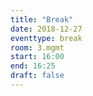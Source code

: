 ```yaml
---
title: "Break"
date: 2018-12-27
eventtype: break
room: 3.mgmt
start: 16:00
end: 16:25
draft: false
---
```

